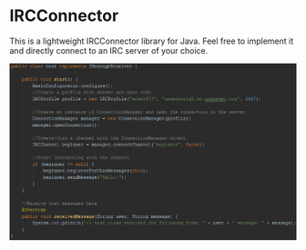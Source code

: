 # IRCConnector
This is a lightweight IRCConnector library for Java. 
Feel free to implement it and directly connect to an IRC server of your choice.


![image of an example class](https://raw.githubusercontent.com/netzadel/IRCConnector/master/ircexample.png)
